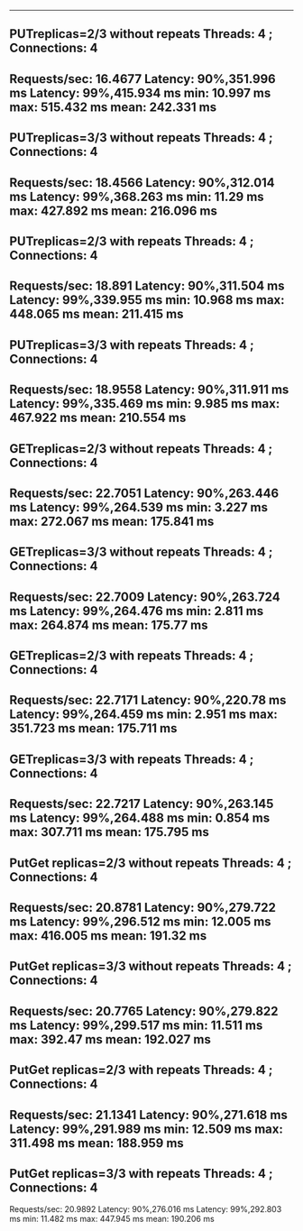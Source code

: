 ------------------------------
PUTreplicas=2/3 without repeats
Threads: 4 ; Connections: 4
------------------------------
Requests/sec: 16.4677 
Latency: 90%,351.996 ms
Latency: 99%,415.934 ms
min: 10.997 ms
max: 515.432 ms
mean: 242.331 ms
------------------------------
PUTreplicas=3/3 without repeats
Threads: 4 ; Connections: 4
------------------------------
Requests/sec: 18.4566 
Latency: 90%,312.014 ms
Latency: 99%,368.263 ms
min: 11.29 ms
max: 427.892 ms
mean: 216.096 ms
------------------------------
PUTreplicas=2/3 with repeats
Threads: 4 ; Connections: 4
------------------------------
Requests/sec: 18.891 
Latency: 90%,311.504 ms
Latency: 99%,339.955 ms
min: 10.968 ms
max: 448.065 ms
mean: 211.415 ms
------------------------------
PUTreplicas=3/3 with repeats
Threads: 4 ; Connections: 4
------------------------------
Requests/sec: 18.9558 
Latency: 90%,311.911 ms
Latency: 99%,335.469 ms
min: 9.985 ms
max: 467.922 ms
mean: 210.554 ms
------------------------------
GETreplicas=2/3 without repeats
Threads: 4 ; Connections: 4
------------------------------
Requests/sec: 22.7051 
Latency: 90%,263.446 ms
Latency: 99%,264.539 ms
min: 3.227 ms
max: 272.067 ms
mean: 175.841 ms
------------------------------
GETreplicas=3/3 without repeats
Threads: 4 ; Connections: 4
------------------------------
Requests/sec: 22.7009 
Latency: 90%,263.724 ms
Latency: 99%,264.476 ms
min: 2.811 ms
max: 264.874 ms
mean: 175.77 ms
------------------------------
GETreplicas=2/3 with repeats
Threads: 4 ; Connections: 4
------------------------------
Requests/sec: 22.7171 
Latency: 90%,220.78 ms
Latency: 99%,264.459 ms
min: 2.951 ms
max: 351.723 ms
mean: 175.711 ms
------------------------------
GETreplicas=3/3 with repeats
Threads: 4 ; Connections: 4
------------------------------
Requests/sec: 22.7217 
Latency: 90%,263.145 ms
Latency: 99%,264.488 ms
min: 0.854 ms
max: 307.711 ms
mean: 175.795 ms
------------------------------
PutGet replicas=2/3 without repeats
Threads: 4 ; Connections: 4
------------------------------
Requests/sec: 20.8781 
Latency: 90%,279.722 ms
Latency: 99%,296.512 ms
min: 12.005 ms
max: 416.005 ms
mean: 191.32 ms
------------------------------
PutGet replicas=3/3 without repeats
Threads: 4 ; Connections: 4
------------------------------
Requests/sec: 20.7765 
Latency: 90%,279.822 ms
Latency: 99%,299.517 ms
min: 11.511 ms
max: 392.47 ms
mean: 192.027 ms
------------------------------
PutGet replicas=2/3 with repeats
Threads: 4 ; Connections: 4
------------------------------
Requests/sec: 21.1341 
Latency: 90%,271.618 ms
Latency: 99%,291.989 ms
min: 12.509 ms
max: 311.498 ms
mean: 188.959 ms
------------------------------
PutGet replicas=3/3 with repeats
Threads: 4 ; Connections: 4
------------------------------
Requests/sec: 20.9892 
Latency: 90%,276.016 ms
Latency: 99%,292.803 ms
min: 11.482 ms
max: 447.945 ms
mean: 190.206 ms